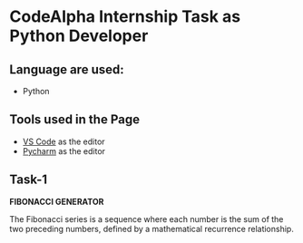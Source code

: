 # CodeAlpha Internship Task as Python Developer


## Language are used:
- Python


## Tools used in the Page

- [VS Code](https://code.visualstudio.com/) as the editor
- [Pycharm](https://www.jetbrains.com/pycharm/) as the editor

## Task-1 
**FIBONACCI GENERATOR**

The Fibonacci series is a sequence where each number is
the sum of the two preceding numbers, defined by a
mathematical recurrence relationship.